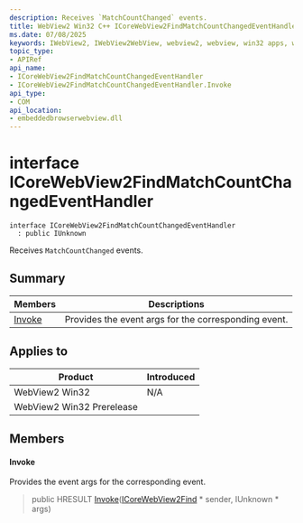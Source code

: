 ```yaml
---
description: Receives `MatchCountChanged` events.
title: WebView2 Win32 C++ ICoreWebView2FindMatchCountChangedEventHandler
ms.date: 07/08/2025
keywords: IWebView2, IWebView2WebView, webview2, webview, win32 apps, win32, edge, ICoreWebView2, ICoreWebView2Controller, browser control, edge html, ICoreWebView2FindMatchCountChangedEventHandler
topic_type: 
- APIRef
api_name:
- ICoreWebView2FindMatchCountChangedEventHandler
- ICoreWebView2FindMatchCountChangedEventHandler.Invoke
api_type:
- COM
api_location:
- embeddedbrowserwebview.dll
---
```


# interface ICoreWebView2FindMatchCountChangedEventHandler

```
interface ICoreWebView2FindMatchCountChangedEventHandler
  : public IUnknown
```

Receives `MatchCountChanged` events.

## Summary

 Members                        | Descriptions
--------------------------------|---------------------------------------------
[Invoke](#invoke) | Provides the event args for the corresponding event.

## Applies to

Product                         | Introduced
--------------------------------|---------------------------------------------
WebView2 Win32            |    N/A
WebView2 Win32 Prerelease |    

## Members

#### Invoke

Provides the event args for the corresponding event.

> public HRESULT [Invoke](#invoke)([ICoreWebView2Find](icorewebview2find.md#icorewebview2find) * sender, IUnknown * args)

